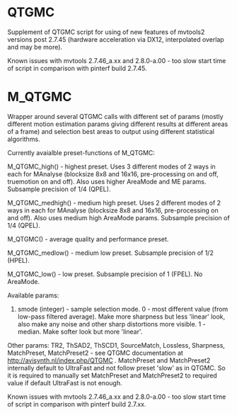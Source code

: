 # QTGMC
Supplement of QTGMC script for using of new features of mvtools2 versions post 2.7.45 (hardware acceleration via DX12, interpolated overlap and may be more).

Known issues with mvtools 2.7.46_a.xx and 2.8.0-a.00 - too slow start time of script in comparison with pinterf build 2.7.45.

# M_QTGMC
Wrapper around several QTGMC calls with different set of params (mostly different motion estimation params giving different results at different areas of a frame) and selection best areas to output using different statistical algorithms.

Currently avaialble preset-functions of M_QTGMC:

M_QTGMC_high() - highest preset. Uses 3 different modes of 2 ways in each for MAnalyse (blocksize 8x8 and 16x16, pre-processing on and off, truemotion on and off). Also uses higher AreaMode and ME params. Subsample precision of 1/4 (QPEL).

M_QTGMC_medhigh() - medium high preset. Uses 2 different modes of 2 ways in each for MAnalyse (blocksize 8x8 and 16x16, pre-processing on and off). Also uses medium high AreaMode params. Subsample precision of 1/4 (QPEL).

M_QTGMC() - average quality and performance preset. 

M_QTGMC_medlow() - medium low preset. Subsample precision of 1/2 (HPEL).

M_QTGMC_low() - low preset. Subsample precision of 1 (FPEL). No AreaMode.


Available params:
1. smode (integer) - sample selection mode. 0 - most different value (from low-pass filtered average). Make more sharpness but less 'linear' look, also make any noise and other sharp distortions more visible. 1 - median. Make softer look but more 'linear'.

Other params:  TR2, ThSAD2, ThSCD1, SourceMatch, Lossless, Sharpness, MatchPreset, MatchPreset2 - see QTGMC documentation at http://avisynth.nl/index.php/QTGMC . MatchPreset and MatchPreset2 internally default to UltraFast and not follow preset 'slow' as in QTGMC. So it is required to manually set MatchPreset and MatchPreset2 to required value if default UltraFast is not enough.


Known issues with mvtools 2.7.46_a.xx and 2.8.0-a.00 - too slow start time of script in comparison with pinterf build 2.7.xx.
